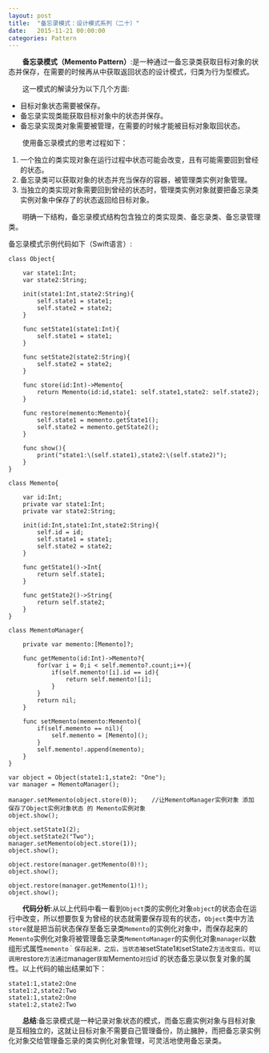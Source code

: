 ```yaml
---
layout: post
title:  "备忘录模式：设计模式系列（二十）"
date:   2015-11-21 00:00:00
categories: Pattern
---
```

&emsp;&emsp;**备忘录模式（Memento Pattern）**:是一种通过一备忘录类获取目标对象的状态并保存，在需要的时候再从中获取返回状态的设计模式，归类为行为型模式。

&emsp;&emsp;这一模式的解读分为以下几个方面:

* 目标对象状态需要被保存。
* 备忘录实现类能获取目标对象中的状态并保存。
* 备忘录实现类对象需要被管理，在需要的时候才能被目标对象取回状态。

&emsp;&emsp;使用备忘录模式的思考过程如下：

1. 一个独立的类实现对象在运行过程中状态可能会改变，且有可能需要回到曾经的状态。
2. 备忘录类可以获取对象的状态并充当保存的容器，被管理类实例对象管理。
3. 当独立的类实现对象需要回到曾经的状态时，管理类实例对象就要把备忘录类实例对象中保存了的状态返回给目标对象。

&emsp;&emsp;明确一下结构，备忘录模式结构包含独立的类实现类、备忘录类、备忘录管理类。

备忘录模式示例代码如下（Swift语言）:

	class Object{
	    
	    var state1:Int;
	    var state2:String;
	    
	    init(state1:Int,state2:String){
	        self.state1 = state1;
	        self.state2 = state2;
	    }
	    
	    func setState1(state1:Int){
	        self.state1 = state1;
	    }
	    
	    func setState2(state2:String){
	        self.state2 = state2;
	    }
	    
	    func store(id:Int)->Memento{
	        return Memento(id:id,state1: self.state1,state2: self.state2);
	    }
	    
	    func restore(memento:Memento){
	        self.state1 = memento.getState1();
	        self.state2 = memento.getState2();
	    }
	    
	    func show(){
	        print("state1:\(self.state1),state2:\(self.state2)");
	    }
	}

	class Memento{
	    
	    var id:Int;
	    private var state1:Int;
	    private var state2:String;
	    
	    init(id:Int,state1:Int,state2:String){
	        self.id = id;
	        self.state1 = state1;
	        self.state2 = state2;
	    }
	    
	    func getState1()->Int{
	        return self.state1;
	    }
	    
	    func getState2()->String{
	        return self.state2;
	    }
	}

	class MementoManager{
	    
	    private var memento:[Memento]?;
	    
	    func getMemento(id:Int)->Memento?{
	        for(var i = 0;i < self.memento?.count;i++){
	            if(self.memento![i].id == id){
	                return self.memento![i];
	            }
	        }
	        return nil;
	    }
	    
	    func setMemento(memento:Memento){
	        if(self.memento == nil){
	            self.memento = [Memento]();
	        }
	        self.memento!.append(memento);
	    }
	}

	var object = Object(state1:1,state2: "One");
	var manager = MementoManager();

	manager.setMemento(object.store(0));    //让MementoManager实例对象 添加 保存了Object实例对象状态 的 Memento实例对象
	object.show();

	object.setState1(2);
	object.setState2("Two");
	manager.setMemento(object.store(1));
	object.show();

	object.restore(manager.getMemento(0)!);
	object.show();

	object.restore(manager.getMemento(1)!);
	object.show();

&emsp;&emsp;**代码分析**:从以上代码中看一看到`Object`类的实例化对象`object`的状态会在运行中改变，所以想要恢复为曾经的状态就需要保存现有的状态，`Object`类中方法`store`就是把当前状态保存至备忘录类`Memento`的实例化对象中，而保存起来的`Memento`实例化对象将被管理备忘录类`MementoManager`的实例化对象`manager`以数组形式属性`memento｀保存起来，之后，当状态被`setState1`和`setState2`方法改变后，可以调用`restore`方法通过`manager`获取`Memento`对应`id`的状态备忘录以恢复对象的属性。以上代码的输出结果如下：

	state1:1,state2:One
	state1:2,state2:Two
	state1:1,state2:One
	state1:2,state2:Two

&emsp;&emsp;**总结**:备忘录模式是一种记录对象状态的模式，而备忘鹿实例对象与目标对象是互相独立的，这就让目标对象不需要自己管理备份，防止臃肿，而把备忘录实例化对象交给管理备忘录的类实例化对象管理，可灵活地使用备忘录类。
